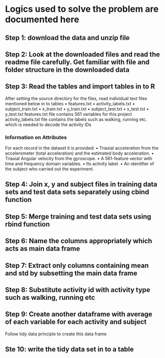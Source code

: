 # Logics used to solve the problem are documented here 
## Step 1: download the data and unzip file
## Step 2: Look at the downloaded files and read the readme file carefully. Get familiar with file and folder structure in the downloaded data
## Step 3: Read the tables and import tables in to R
After setting the source directory for the files, read individual text files mentioned below in to tables 
•	features.txt
•	activity_labels.txt
•	subject_train.txt
•	x_train.txt
•	y_train.txt
•	subject_test.txt
•	x_test.txt
•	y_test.txt
features.txt file contains 561 variables for this project
activity_labels.txt file contains the labels such as walking, running etc. which is needed to decode the activity IDs

### Information on Attributes
For each record in the dataset it is provided:
•	Triaxial acceleration from the accelerometer (total acceleration) and the estimated body acceleration.
•	Triaxial Angular velocity from the gyroscope.
•	A 561-feature vector with time and frequency domain variables.
•	Its activity label.
•	An identifier of the subject who carried out the experiment.

## Step 4: Join x, y and subject files in training data sets and test data sets separately using cbind function
## Step 5: Merge training and test data sets using rbind function
## Step 6: Name the columns appropriately which acts as main data frame
## Step 7: Extract only columns containing mean and std by subsetting the main data frame
## Step 8: Substitute activity id with activity type such as walking, running etc
## Step 9: Create another dataframe with average of each variable for each activity and subject
Follow tidy data principle to create this data frame
## Ste 10: write the tidy data set in to a table

